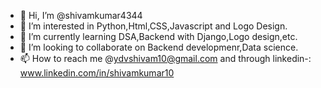 - 👋 Hi, I’m @shivamkumar4344
- 👀 I’m interested in Python,Html,CSS,Javascript and Logo Design.
- 🌱 I’m currently learning DSA,Backend with Django,Logo design,etc.
- 💞️ I’m looking to collaborate on Backend developmenr,Data science.
- 📫 How to reach me @ydvshivam10@gmail.com and through linkedin-: www.linkedin.com/in/shivamkumar10

<!---
shivamkumar4344/shivamkumar4344 is a ✨ special ✨ repository because its `README.md` (this file) appears on your GitHub profile.
You can click the Preview link to take a look at your changes.
--->
